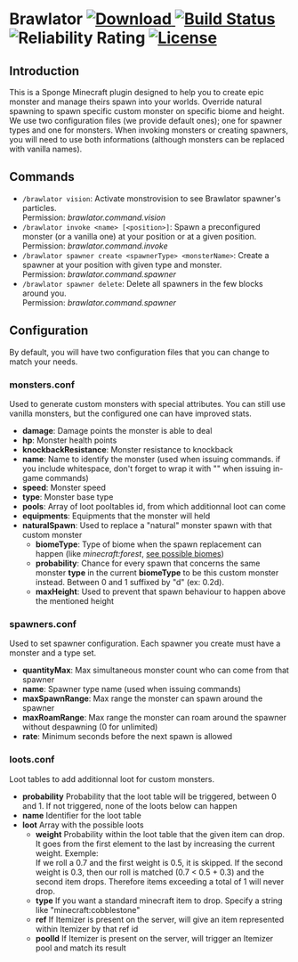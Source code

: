 # Brawlator [ ![Download](https://api.bintray.com/packages/onaplerpg/onaple/Brawlator/images/download.svg) ](https://bintray.com/onaplerpg/onaple/Brawlator/_latestVersion)[![Build Status](https://travis-ci.org/OnapleRPG/Brawlator.svg?branch=master)](https://travis-ci.org/OnapleRPG/Brawlator) ![Reliability Rating](https://sonarcloud.io/api/project_badges/measure?project=Brawlator&metric=reliability_rating) [![License](https://img.shields.io/badge/License-Apache%202.0-blue.svg)](https://opensource.org/licenses/Apache-2.0)

## Introduction
This is a Sponge Minecraft plugin designed to help you to create epic monster and manage theirs spawn into your worlds.
Override natural spawning to spawn specific custom monster on specific biome and height.
We use two configuration files (we provide default ones); one for spawner types and one for monsters. 
When invoking monsters or creating spawners, you will need to use both informations (although monsters can be 
replaced with vanilla names).

## Commands
* `/brawlator vision`: Activate monstrovision to see Brawlator spawner's particles.  
Permission: *brawlator.command.vision*  
* `/brawlator invoke <name> [<position>]`: Spawn a preconfigured monster (or a vanilla one) at your position or at a given position.  
Permission: *brawlator.command.invoke*  
* `/brawlator spawner create <spawnerType> <monsterName>`: Create a spawner at your position with given type and monster.  
Permission: *brawlator.command.spawner*  
* `/brawlator spawner delete`: Delete all spawners in the few blocks around you.  
Permission: *brawlator.command.spawner*  

## Configuration
By default, you will have two configuration files that you can change to match your needs.  

### monsters.conf
Used to generate custom monsters with special attributes. You can still use vanilla monsters, but the configured one can have improved stats.  
* **damage**: Damage points the monster is able to deal  
* **hp**: Monster health points  
* **knockbackResistance**: Monster resistance to knockback  
* **name**: Name to identify the monster (used when issuing commands. if you include whitespace, don't forget to wrap it with "" when issuing in-game commands)  
* **speed**: Monster speed  
* **type**: Monster base type  
* **pools**: Array of loot pooltables id, from which additionnal loot can come
* **equipments**: Equipments that the monster will held
* **naturalSpawn**: Used to replace a "natural" monster spawn with that custom monster
   * **biomeType**: Type of biome when the spawn replacement can happen (like *minecraft:forest*, [see possible biomes](https://minecraft.gamepedia.com/Biome/ID))
   * **probability**: Chance for every spawn that concerns the same monster **type** in the current **biomeType** to be this custom monster instead. Between 0 and 1 suffixed by "d" (ex: 0.2d).
   * **maxHeight**: Used to prevent that spawn behaviour to happen above the mentioned height

### spawners.conf
Used to set spawner configuration. Each spawner you create must have a monster and a type set.  
* **quantityMax**: Max simultaneous monster count who can come from that spawner
* **name**: Spawner type name (used when issuing commands)  
* **maxSpawnRange**: Max range the monster can spawn around the spawner  
* **maxRoamRange**: Max range the monster can roam around the spawner without despawning (0 for unlimited) 
* **rate**: Minimum seconds before the next spawn is allowed  

### loots.conf
Loot tables to add additionnal loot for custom monsters.  
* **probability** Probability that the loot table will be triggered, between 0 and 1. If not triggered, none of the loots below can happen
* **name** Identifier for the loot table
* **loot** Array with the possible loots
    * **weight** Probability within the loot table that the given item can drop.  
    It goes from the first element to the last by increasing the current weight. Exemple:  
    If we roll a 0.7 and the first weight is 0.5, it is skipped. If the second weight is 0.3, then our roll is matched (0.7 < 0.5 + 0.3) and the second item drops. Therefore items exceeding a total of 1 will never drop.
    * **type** If you want a standard minecraft item to drop. Specify a string like "minecraft:cobblestone"
    * **ref** If Itemizer is present on the server, will give an item represented within Itemizer by that ref id
    * **poolId** If Itemizer is present on the server, will trigger an Itemizer pool and match its result
